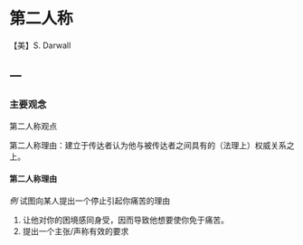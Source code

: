 # 第二人称

【美】S. Darwall

## 一

### 主要观念



第二人称观点

第二人称理由：建立于传达者认为他与被传达者之间具有的（法理上）权威关系之上。

#### 第二人称理由

*例* 试图向某人提出一个停止引起你痛苦的理由

1. 让他对你的困境感同身受，因而导致他想要使你免于痛苦。
2. 提出一个主张/声称有效的要求



